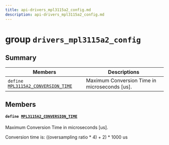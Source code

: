 ```yaml
---
title: api-drivers_mpl3115a2_config.md
description: api-drivers_mpl3115a2_config.md
---
```

# group `drivers_mpl3115a2_config` 

## Summary

 Members                        | Descriptions                                
--------------------------------|---------------------------------------------
`define `[`MPL3115A2_CONVERSION_TIME`](#group__drivers__mpl3115a2__config_1ga8b02c843ccf1c4d3ea90a0f1645fc48c)            | Maximum Conversion Time in microseconds [us].

## Members

#### `define `[`MPL3115A2_CONVERSION_TIME`](#group__drivers__mpl3115a2__config_1ga8b02c843ccf1c4d3ea90a0f1645fc48c) 

Maximum Conversion Time in microseconds [us].

Conversion time is: ((oversampling ratio * 4) + 2) * 1000 us

